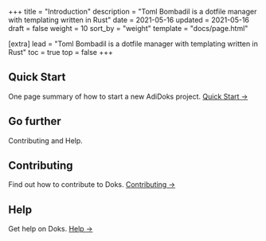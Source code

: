 +++
title = "Introduction"
description = "Toml Bombadil is a dotfile manager with templating written in Rust"
date = 2021-05-16
updated = 2021-05-16
draft = false
weight = 10
sort_by = "weight"
template = "docs/page.html"

[extra]
lead = "Toml Bombadil is a dotfile manager with templating written in Rust"
toc = true
top = false
+++

## Quick Start

One page summary of how to start a new AdiDoks project. [Quick Start →](../quick-start/)

## Go further

Contributing and Help.

## Contributing

Find out how to contribute to Doks. [Contributing →](../../contributing/how-to-contribute/)

## Help

Get help on Doks. [Help →](../../help/faq/)
